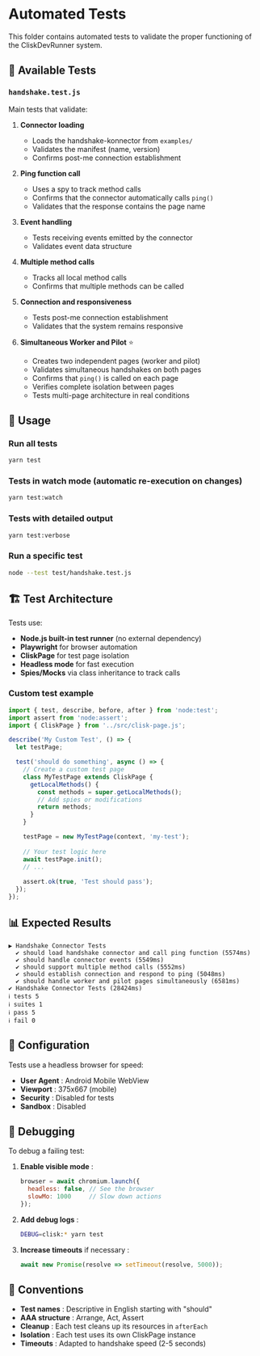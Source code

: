 # Automated Tests

This folder contains automated tests to validate the proper functioning of the CliskDevRunner system.

## 🧪 Available Tests

### `handshake.test.js`
Main tests that validate:

1. **Connector loading**
   - Loads the handshake-konnector from `examples/`
   - Validates the manifest (name, version)
   - Confirms post-me connection establishment

2. **Ping function call**
   - Uses a spy to track method calls
   - Confirms that the connector automatically calls `ping()`
   - Validates that the response contains the page name

3. **Event handling**
   - Tests receiving events emitted by the connector
   - Validates event data structure

4. **Multiple method calls**
   - Tracks all local method calls
   - Confirms that multiple methods can be called

5. **Connection and responsiveness**
   - Tests post-me connection establishment
   - Validates that the system remains responsive

6. **Simultaneous Worker and Pilot** ⭐
   - Creates two independent pages (worker and pilot)
   - Validates simultaneous handshakes on both pages
   - Confirms that `ping()` is called on each page
   - Verifies complete isolation between pages
   - Tests multi-page architecture in real conditions

## 🚀 Usage

### Run all tests
```bash
yarn test
```

### Tests in watch mode (automatic re-execution on changes)
```bash
yarn test:watch
```

### Tests with detailed output
```bash
yarn test:verbose
```

### Run a specific test
```bash
node --test test/handshake.test.js
```

## 🏗 Test Architecture

Tests use:
- **Node.js built-in test runner** (no external dependency)
- **Playwright** for browser automation
- **CliskPage** for test page isolation
- **Headless mode** for fast execution
- **Spies/Mocks** via class inheritance to track calls

### Custom test example

```javascript
import { test, describe, before, after } from 'node:test';
import assert from 'node:assert';
import { CliskPage } from '../src/clisk-page.js';

describe('My Custom Test', () => {
  let testPage;

  test('should do something', async () => {
    // Create a custom test page
    class MyTestPage extends CliskPage {
      getLocalMethods() {
        const methods = super.getLocalMethods();
        // Add spies or modifications
        return methods;
      }
    }

    testPage = new MyTestPage(context, 'my-test');
    
    // Your test logic here
    await testPage.init();
    // ...
    
    assert.ok(true, 'Test should pass');
  });
});
```

## 📊 Expected Results

```
▶ Handshake Connector Tests
  ✔ should load handshake connector and call ping function (5574ms)
  ✔ should handle connector events (5549ms)
  ✔ should support multiple method calls (5552ms)
  ✔ should establish connection and respond to ping (5048ms)
  ✔ should handle worker and pilot pages simultaneously (6581ms)
✔ Handshake Connector Tests (28424ms)
ℹ tests 5
ℹ suites 1
ℹ pass 5
ℹ fail 0
```

## 🔧 Configuration

Tests use a headless browser for speed:
- **User Agent** : Android Mobile WebView
- **Viewport** : 375x667 (mobile)
- **Security** : Disabled for tests
- **Sandbox** : Disabled

## 🐛 Debugging

To debug a failing test:

1. **Enable visible mode** :
   ```javascript
   browser = await chromium.launch({ 
     headless: false, // See the browser
     slowMo: 1000     // Slow down actions
   });
   ```

2. **Add debug logs** :
   ```bash
   DEBUG=clisk:* yarn test
   ```

3. **Increase timeouts** if necessary :
   ```javascript
   await new Promise(resolve => setTimeout(resolve, 5000));
   ```

## 📝 Conventions

- **Test names** : Descriptive in English starting with "should"
- **AAA structure** : Arrange, Act, Assert
- **Cleanup** : Each test cleans up its resources in `afterEach`
- **Isolation** : Each test uses its own CliskPage instance
- **Timeouts** : Adapted to handshake speed (2-5 seconds) 